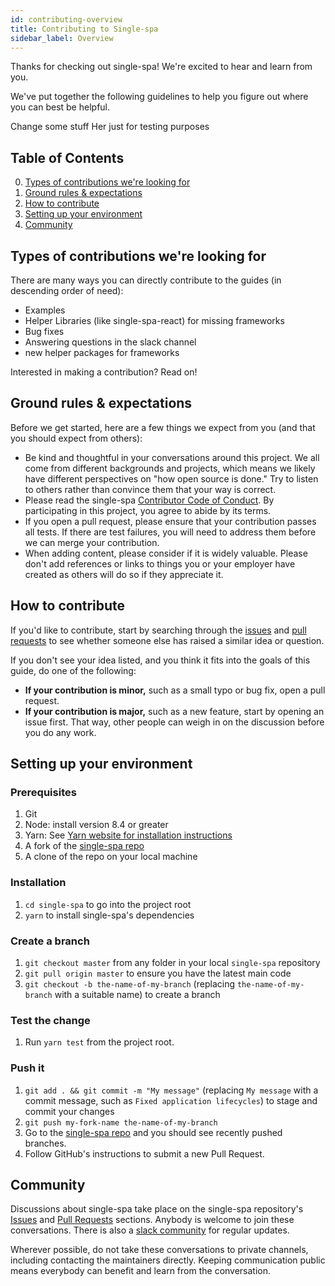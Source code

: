 ```yaml
---
id: contributing-overview
title: Contributing to Single-spa
sidebar_label: Overview
---
```


Thanks for checking out single-spa! We're excited to hear and learn from you.

We've put together the following guidelines to help you figure out where you can best be helpful.

Change some stuff Her just for testing purposes 

## Table of Contents

0. [Types of contributions we're looking for](#types-of-contributions-were-looking-for)
0. [Ground rules & expectations](#ground-rules-expectations)
0. [How to contribute](#how-to-contribute)
0. [Setting up your environment](#setting-up-your-environment)
0. [Community](#community)

## Types of contributions we're looking for

There are many ways you can directly contribute to the guides (in descending order of need):

* Examples
* Helper Libraries (like single-spa-react) for missing frameworks
* Bug fixes
* Answering questions in the slack channel
* new helper packages for frameworks

Interested in making a contribution? Read on!

## Ground rules & expectations

Before we get started, here are a few things we expect from you (and that you should expect from others):

* Be kind and thoughtful in your conversations around this project. We all come from different backgrounds and projects, which means we likely have different perspectives on "how open source is done." Try to listen to others rather than convince them that your way is correct.
* Please read the single-spa [Contributor Code of Conduct](./CODE_OF_CONDUCT.md). By participating in this project, you agree to abide by its terms.
* If you open a pull request, please ensure that your contribution passes all tests. If there are test failures, you will need to address them before we can merge your contribution.
* When adding content, please consider if it is widely valuable. Please don't add references or links to things you or your employer have created as others will do so if they appreciate it.

## How to contribute

If you'd like to contribute, start by searching through the [issues](https://github.com/CanopyTax/single-spa/issues) and [pull requests](https://github.com/CanopyTax/single-spa/pulls) to see whether someone else has raised a similar idea or question.

If you don't see your idea listed, and you think it fits into the goals of this guide, do one of the following:

* **If your contribution is minor,** such as a small typo or bug fix, open a pull request.
* **If your contribution is major,** such as a new feature, start by opening an issue first. That way, other people can weigh in on the discussion before you do any work.

## Setting up your environment

### Prerequisites

1. Git
1. Node: install version 8.4 or greater
1. Yarn: See [Yarn website for installation instructions](https://yarnpkg.com/lang/en/docs/install/)
1. A fork of the [single-spa repo](https://github.com/CanopyTax/single-spa)
1. A clone of the repo on your local machine

### Installation

1. `cd single-spa` to go into the project root
1. `yarn` to install single-spa's dependencies

### Create a branch

1. `git checkout master` from any folder in your local `single-spa` repository
1. `git pull origin master` to ensure you have the latest main code
1. `git checkout -b the-name-of-my-branch` (replacing `the-name-of-my-branch` with a suitable name) to create a branch

### Test the change

1. Run `yarn test` from the project root.

### Push it

1. `git add . && git commit -m "My message"` (replacing `My message` with a commit message, such as `Fixed application lifecycles`) to stage and commit your changes
1. `git push my-fork-name the-name-of-my-branch`
1. Go to the [single-spa repo](https://github.com/CanopyTax/single-spa) and you should see recently pushed branches.
1. Follow GitHub's instructions to submit a new Pull Request.

## Community

Discussions about single-spa take place on the single-spa repository's [Issues](https://github.com/CanopyTax/single-spa/issues) and [Pull Requests](https://github.com/CanopyTax/single-spa/pulls) sections. Anybody is welcome to join these conversations. There is also a [slack community](https://join.slack.com/t/single-spa/shared_invite/enQtMzIwMTcxNTU3ODQyLTM1Y2U1OWMzNTNjOWYyZDBlMDJhN2VkYzk3MDI2NzQ2Nzg0MzMzNjVhNWE2YjVhMTcxNjFkOWYzMjllMmUxMjk) for regular updates.

Wherever possible, do not take these conversations to private channels, including contacting the maintainers directly. Keeping communication public means everybody can benefit and learn from the conversation.